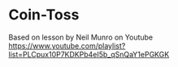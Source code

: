 # Coin-Toss

Based on lesson by Neil Munro on Youtube
https://www.youtube.com/playlist?list=PLCpux10P7KDKPb4eI5b_qSnQaY1ePGKGK
